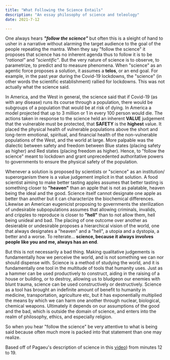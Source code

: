 ```yaml
---
title: "What Following the Science Entails"
description: "An essay philosophy of science and teleology"
date: 2021-7-12

---
```


One always hears ***"follow the science"*** but often this is a sleight of hand to usher in a narrative without alarming the target audience to the goal of the people repeating the mantra. When they say "follow the science" it proposes that science has no inherent agenda thus to follow it is to be *"rational"* and *"scientific"*. But the very nature of science is to observe, to parametrize, to predict and to measure phenomena. When "science" as an agentic force proposes a solution, it assumes a **telos**, or an end goal. For example, in the past year during the Covid-19 lockdowns, the "science" (in other words the scientific establishment) rallied for lockdowns. This was not actually what the science said.

In America, and the West in general, the science said that if Covid-19 (as with any disease) runs its course through a population, there would be subgroups of a population that would be at risk of dying. In America a model projected that up to 3 million or 1 in every 100 person would die. The actions taken in response to the science held an inherent **VALUE** judgement that the vulnerable must be protected, that **SAFETY** is the **highest** value. It placed the physical health of vulnerable populations above the short and long-term emotional, spiritual, and financial health of the non-vulnerable populations of the West, and the world at large. More palpable was the dialectic between safety and freedom between Blue states (placing safety as higher) and Red states (placing freedom as higher). Hence, to "follow the science" meant to lockdown and grant unprecedented authoritative powers to governments to ensure the physical safety of the population.

Whenever a solution is proposed by scientists or "science" as an institution/ superorganism there is a value judgement implicit in that solution. A food scientist aiming to make better tasting apples assumes that better tasting is something closer to **"heaven"** than an apple that is not as palatable, heaven being the ideal and the good.  Science itself cannot designate one apple as better than another but it can characterize the biochemical differences. Likewise an American eugenicist proposing to governments the sterilization of undesirable subpopulations assumes that allowing criminals, invalids, and cripples to reproduce is closer to **"hell"** than to not allow them, hell being unideal and bad. The placing of one outcome over another as desierable or undesirable proposes a hierarchical vision of the world, one that always designates a "heaven" and a "hell", a utopia and a dystopia, a better and a worse. To reiterate... **science, because it always involves people like you and me, always has an end**.

But this is not necessarily a bad thing. Making qualitative judgements is fundamentally how we perceive the world, and is not something we can nor should dispense with. Science is a method of studying the world, and it is fundamentally one tool in the multitude of tools that humanity uses. Just as a hammer can be used productively to construct, aiding in the raising of a house or building, or to destroy, allowing us to bludgeon our enemies with blunt trauma, science can be used constructively or destructively. Science as a tool has brought an indefinite amount of benefit to humanity in medicine, transportation, agriculture etc, but it has exponentially multiplied the means by which we can harm one another through nuclear, biological, chemical weapons. Ultimately it depends on our assumptions of the good and the bad, which is outside the domain of science, and enters into the realm of philosophy, ethics, and especially religion.

So when you hear "follow the science" be very attentive to what is being said because often much more is packed into that statement than one may realize.

Based off of Pagaeu's description of science in this  [video](https://www.youtube.com/watch?v=hUQs5PxSi4s)) from minutes 12 to 19. 
